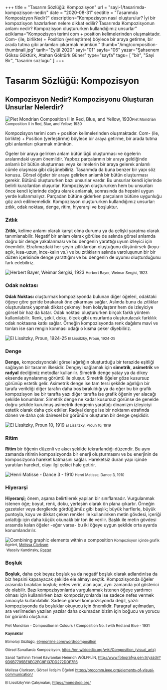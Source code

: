 +++
title = "Tasarım Sözlüğü: Kompozisyon"
url = "sayi-1/tasarimda-kompozisyon-nedir/"
date = "2020-08-31"
seotitle = "Tasarımda Komposizyon Nedir?"
description="Kompozisyon nasıl oluşturulur? İyi bir kompozisyon hazırlarken nelere dikkat edilir? Tasarımda Kompozisyonun anlamı nedir? Kompozisyon oluştururken kullandığımız unsurlar"
aciklama="Kompozisyon terimi com + position kelimelerinden oluşmaktadır. Com- (ile, birlikte) + Position (yerleştirme) böylece bir araya getirme, bir arada tutma gibi anlamları çıkarmak mümkün."
thumb="/img/composition-thumbnail.jpg"
tarih="Eylül 2020"
sayi="01"
sayfa="06"
yazar="Şahsenem Göksu Göktürk, Atahan Göktürk Güner"
type="sayfa"
tags= [
"bir", "Sayi Bir", "tasarim sozlugu" 
]
+++
<a href="/sayi-1/otomobillerin-hayatimizdaki-yeri/" id="next"></a>
<div class="container">
  <div class="row">
    <div class="col-md-7">
      <h1>Tasarım Sözlüğü: Kompozisyon</h1>
      <h2>Kompozisyon Nedir? Kompozisyonu Oluşturan Unsurlar Nelerdir?</h2>
    </div>
  </div>
  <div class="row">
    <div class="col-md-5">
      <img
        class="img-fluid"
        src="/img/Piet-Mondrian.jpg"
        alt="Piet Mondrian Composition II in Red, Blue, and Yellow, 1930"
      /><small
        >Piet Mondrian Composition II in Red, Blue, and Yellow, 1930</small
      >
    </div>
    <div class="col-md-7">
      <p>
        Kompozisyon terimi com + position kelimelerinden oluşmaktadır. Com-
        (ile, birlikte) + Position (yerleştirme) böylece bir araya getirme, bir
        arada tutma gibi anlamları çıkarmak mümkün.
      </p>
      <p>
        Ögeler bir araya gelirken anlam bütünlüğü oluşturması ve ögelerin
        aralarındaki uyum önemlidir. Yapboz parçalarının bir araya geldiğinde
        anlamlı bir bütün oluşturması veya kelimelerin bir araya gelerek anlamlı
        cümle oluşması gibi düşünebiliriz. Tasarımda da buna benzer bir yapı söz
        konusu. Görsel öğeler bir araya gelirken anlamlı bir bütün oluşturması
        gerekir. Bütünü oluştururken bazı unsurlar vardır. Bu unsurlar kendi
        içlerinde belirli kurallardan oluşurlar. Kompozisyon oluştururken hem bu
        unsurları önce kendi içlerinde doğru olarak anlamalı, sonrasında da
        hepsini uygun yerde kullanmalıyız. Parçadan bütüne giderken parçaların
        bütüne uygunluğu göz ardı edilmemelidir. Kompozisyon oluştururken
        kullandığımız unsurlar: zıtlık, odak noktası, denge, ritim, hiyerarşi ve
        boşluktur.
      </p>
    </div>
    <div class="col-md-6">
      <p>
        <h3>Zıtlık</h3>
        <b>Zıtlık,</b> kelime anlamı olarak karşıt olma durumu ya da çelişki
        yaratma olarak tanımlanabilir. Negatif bir anlam olarak görülse de
        aslında görsel anlamda doğru bir denge yakalanması ve bu dengenin
        yarattığı uyum izleyici için önemlidir. Etrafımızdaki her şeyin
        zıtlıklardan oluştuğunu düşünürsek (koyu-açık, kısa-uzun, ince-kalın
        vs.) ve bu zıtlıkların aslında varoluşunun bir bir düzen içerisinde
        denge yarattığını ve bu dengenin de uyumu oluşturduğunu fark edebiliriz.
      </p>
    </div>
    <div class="col-md-6 mt-5"><img class="img-fluid" src="/img/HerbertBayer_PostcardBauhausAusstellungWeimar_1923_mudac.jpg" alt="Herbert Bayer, Weimar Sergisi, 1923">
    <small>Herbert Bayer, Weimar Sergisi, 1923</small></div>
    <div class="col-md-6">
      <p>
        <h3>Odak noktası</h3>
        <b>Odak Noktası</b> oluşturmak kompozisyonda bulunan diğer öğeleri,
        odaktaki öğeye göre geride bırakarak öne çıkarmayı sağlar. Aslında bunu
        da zıtlıklar oluşturularak yapmak dikkat çekmeyi hem kolaylaştırır hem
        de izleyiciye görsel bir haz da katar. Odak noktası oluştururken birçok
        farklı yöntem kullanılabilir. Renk, şekil, doku, ölçek gibi unsurlarda
        oluşturulacak farklılık odak noktasına katkı sağlar. Örneğin
        kompozisyonda renk dağılımı mavi ve tonları ise sarı rengin konması
        odağı o kısma çeker diyebiliriz.
      </p>
    </div>
    <div class="col-md-6 mt-5"><img class="img-fluid" src="/img/Lissitzky_El_1924-25_Proun.jpg" alt="El Lissitzky, Proun, 1924-25">
    <small>El Lissitzky, Proun, 1924-25</small></div>
    <div class="col-md-6">
      <p>
        <h3>Denge</h3>
<strong>Denge,</strong> kompozisyondaki görsel ağırlığın oluşturduğu bir terazide eşitliği sağlayan bir tasarım ilkesidir. Dengeyi sağlamak için <strong>simetrik</strong>, <strong>asimetrik</strong> ve <strong>radyal</strong> dediğimiz metodlar kullanılır. Simetrik denge yatay ya da dikey eksende aynalanmış görüntü ile oluşur. Simetrik öğeler göze kusursuz görünüp estetik gelir. Asimetrik denge ise tam tersi şekilde ağırlığın bir tarafa verildiği diğer tarafın daha boş bırakıldığı ya da eğer bu bir grafik kompozisyon ise bir tarafta yazı diğer tarafta ise grafik öğenin yer alacağı şekilde konumlanır. Simetrik denge ne kadar kusursuz görünse de genelde doğru şekilde kurulmuş asimetrik dengenin yarattığı dinamizm izleyiciyi estetik olarak daha çok etkiler. Radyal denge ise bir noktanın etrafında dönen ve daha çok dairesel bir görünüm oluşturan bir denge çeşididir.
      </p>
    </div>
    <div class="col-md-6 mt-5"><img class="img-fluid" src="/img/Lissitzky_El_1919_Proun_10.jpg" alt="El Lissitzky, Proun 10, 1919">
    <small>El Lissitzky, Proun 10, 1919</small></div>
    <div class="col-md-6">
      <p>
        <h3>Ritim</h3>
        <b>Ritim</b> bir öğenin düzenli ve akıcı şekilde tekrarlandığı düzendir.
        Bu aynı zamanda ritimin komposizyonda bir enerji oluşturmasını ve bu
        enerjinin de komposizyona hareket katmasını sağlar. Hareketsiz duran
        yapı içinde yaratılan hareket, olayı ilgi çekici hale getirir.
      </p>
    </div>
    <div class="col-md-6 mt-5"><img class="img-fluid" src="/img/henri-matisse-dance-3.jpg" alt="Henri Matisse - Dance 3 - 1910">
    <small>Henri Matisse, Dance 3, 1910</small></div>
    <div class="col-md-6">
      <p>
        <h3>Hiyerarşi</h3>
        <b>Hiyerarşi;</b> önem, aşama belirtilerek yapılan bir sınıflamadır.
        Vurgulanmak istenen öğe; boyut, renk, doku, yerleşim olarak ön plana
        çıkartır. Örneğin gazeteler veya dergilerde gördüğümüz gibi başlık;
        büyük harflerle, büyük puntoyla, koyu ve dikkat çeken renkler ile
        kullanılırken metin gövdesi, içeriği anlattığı için daha küçük okunaklı
        bir ton ile verilir. Başlık ile metin gövdesi arasında kalan öğeler -eğer
        varsa- bu iki öğeye uygun şekilde orta ayarda konumlandırılır.
      </p>
      <img class="img-fluid" src="/img/elements-of-visual-communication-graphic_4.png" alt="Combining graphic elements within a composition">
      <small>Kompozisyon içinde grafik ögeleri, <a href="http://melissaclarkson.com/" target="_blank" rel="noopener noreferrer">Melissa Clarkson</a></small>
    </div>
    <div class="col-md-6 mt-5">
        <img class="img-fluid" src="/img/kandinsky-vassilly.jpg" alt="">
        <small>Wassily Kandinsky, <a href="https://www.mutualart.com/Artwork/Poster/D5191B441C7FBFE2" target="_blank" rel="noopener noreferrer">Poster</a></small>
    </div>
    <div class="col-md-6 ">
      <p>
        <h3>Boşluk</h3>
        <b>Boşluk,</b> daha çok beyaz boşluk ya da negatif boşluk olarak
        adlandırılsa da biz hepsini kapsayacak şekilde ele almayı seçtik.
        Kompozisyonda öğeler arasında bırakılan boşluk; nefes verir,
        alan açar, aynı zamanda yol gösterici de olabilir. Bazı kompozisyonlarda
        vurgulanmak istenen öğeye yardımcı olması için kullanılırken
        bazı kompozisyonlarda ise sadece nefes vermek amacıyla kullanılabilir. Sadece görsel kompozisyonda değil, yazılı 
        kompozisyonda da boşluklar okuyucu için önemlidir. Paragraf açılmadan, ara
        verilmeden yazılan yazılar daha okumadan bizim için boğucu ve yorucu bir
        görüntü oluşturur.
      </p>
    </div>
    <div class="col-md-6 mt-5"><img class="img-fluid" src="/img/Composition-No.I-with-Red-and-Blue.png" alt=""><small>Piet Mondrian - Composition in Colours / Composition No. I with Red and Blue - 1931</small></div>
  </div>
  <small class="kaynak">
<p><strong>Kaynaklar</strong></p>
<p>Etimoloji Sözlüğü, <a href="https://www.etymonline.com/word/composition"  target="_blank" rel="noopener noreferrer">etymonline.com/word/composition</a></p>
<p>Görsel Sanatlarda Kompozisyon, <a href="https://en.wikipedia.org/wiki/Composition_(visual_arts)"  target="_blank" rel="noopener noreferrer">https://en.wikipedia.org/wiki/Composition_(visual_arts)</a></p>
<p>Sanat Tarihinin Temel Kavramları Heinrich WÖLFFLİN, <a href="http://www.fotografya.gen.tr/yazdir?9D9B7795BE8EC2FC9F137DD272DDF7F6"  target="_blank" rel="noopener noreferrer">http://www.fotografya.gen.tr/yazdir?9D9B7795BE8EC2FC9F137DD272DDF7F6</a></p>
<p>Melissa Clarkson, Görsel İletişim Öğeleri <a href="https://procomm.ieee.org/elements-of-visual-communication/"  target="_blank" rel="noopener noreferrer">https://procomm.ieee.org/elements-of-visual-communication/</a></p>
<p>El Lissitzky'nin Çalışmaları, <a href="https://monoskop.org/"  target="_blank" rel="noopener noreferrer">https://monoskop.org/</a></p>
  </small>
</div>